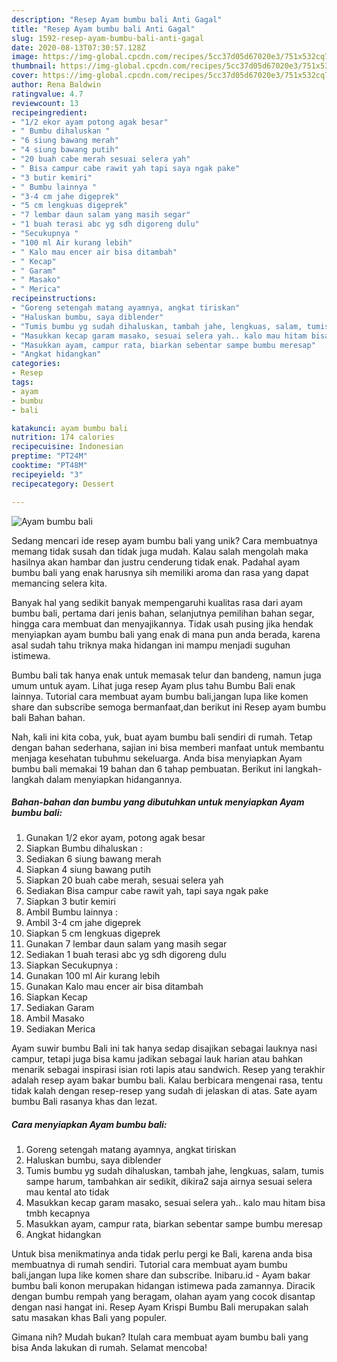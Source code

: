 ```yaml
---
description: "Resep Ayam bumbu bali Anti Gagal"
title: "Resep Ayam bumbu bali Anti Gagal"
slug: 1592-resep-ayam-bumbu-bali-anti-gagal
date: 2020-08-13T07:30:57.128Z
image: https://img-global.cpcdn.com/recipes/5cc37d05d67020e3/751x532cq70/ayam-bumbu-bali-foto-resep-utama.jpg
thumbnail: https://img-global.cpcdn.com/recipes/5cc37d05d67020e3/751x532cq70/ayam-bumbu-bali-foto-resep-utama.jpg
cover: https://img-global.cpcdn.com/recipes/5cc37d05d67020e3/751x532cq70/ayam-bumbu-bali-foto-resep-utama.jpg
author: Rena Baldwin
ratingvalue: 4.7
reviewcount: 13
recipeingredient:
- "1/2 ekor ayam potong agak besar"
- " Bumbu dihaluskan "
- "6 siung bawang merah"
- "4 siung bawang putih"
- "20 buah cabe merah sesuai selera yah"
- " Bisa campur cabe rawit yah tapi saya ngak pake"
- "3 butir kemiri"
- " Bumbu lainnya "
- "3-4 cm jahe digeprek"
- "5 cm lengkuas digeprek"
- "7 lembar daun salam yang masih segar"
- "1 buah terasi abc yg sdh digoreng dulu"
- "Secukupnya "
- "100 ml Air kurang lebih"
- " Kalo mau encer air bisa ditambah"
- " Kecap"
- " Garam"
- " Masako"
- " Merica"
recipeinstructions:
- "Goreng setengah matang ayamnya, angkat tiriskan"
- "Haluskan bumbu, saya diblender"
- "Tumis bumbu yg sudah dihaluskan, tambah jahe, lengkuas, salam, tumis sampe harum, tambahkan air sedikit, dikira2 saja airnya sesuai selera mau kental ato tidak"
- "Masukkan kecap garam masako, sesuai selera yah.. kalo mau hitam bisa tmbh kecapnya"
- "Masukkan ayam, campur rata, biarkan sebentar sampe bumbu meresap"
- "Angkat hidangkan"
categories:
- Resep
tags:
- ayam
- bumbu
- bali

katakunci: ayam bumbu bali 
nutrition: 174 calories
recipecuisine: Indonesian
preptime: "PT24M"
cooktime: "PT48M"
recipeyield: "3"
recipecategory: Dessert

---
```



![Ayam bumbu bali](https://img-global.cpcdn.com/recipes/5cc37d05d67020e3/751x532cq70/ayam-bumbu-bali-foto-resep-utama.jpg)

Sedang mencari ide resep ayam bumbu bali yang unik? Cara membuatnya memang tidak susah dan tidak juga mudah. Kalau salah mengolah maka hasilnya akan hambar dan justru cenderung tidak enak. Padahal ayam bumbu bali yang enak harusnya sih memiliki aroma dan rasa yang dapat memancing selera kita.

Banyak hal yang sedikit banyak mempengaruhi kualitas rasa dari ayam bumbu bali, pertama dari jenis bahan, selanjutnya pemilihan bahan segar, hingga cara membuat dan menyajikannya. Tidak usah pusing jika hendak menyiapkan ayam bumbu bali yang enak di mana pun anda berada, karena asal sudah tahu triknya maka hidangan ini mampu menjadi suguhan istimewa.

Bumbu bali tak hanya enak untuk memasak telur dan bandeng, namun juga umum untuk ayam. Lihat juga resep Ayam plus tahu Bumbu Bali enak lainnya. Tutorial cara membuat ayam bumbu bali,jangan lupa like komen share dan subscribe semoga bermanfaat,dan berikut ini Resep ayam bumbu bali Bahan bahan.


Nah, kali ini kita coba, yuk, buat ayam bumbu bali sendiri di rumah. Tetap dengan bahan sederhana, sajian ini bisa memberi manfaat untuk membantu menjaga kesehatan tubuhmu sekeluarga. Anda bisa menyiapkan Ayam bumbu bali memakai 19 bahan dan 6 tahap pembuatan. Berikut ini langkah-langkah dalam menyiapkan hidangannya.

<!--inarticleads1-->

##### Bahan-bahan dan bumbu yang dibutuhkan untuk menyiapkan Ayam bumbu bali:

1. Gunakan 1/2 ekor ayam, potong agak besar
1. Siapkan  Bumbu dihaluskan :
1. Sediakan 6 siung bawang merah
1. Siapkan 4 siung bawang putih
1. Siapkan 20 buah cabe merah, sesuai selera yah
1. Sediakan  Bisa campur cabe rawit yah, tapi saya ngak pake
1. Siapkan 3 butir kemiri
1. Ambil  Bumbu lainnya :
1. Ambil 3-4 cm jahe digeprek
1. Siapkan 5 cm lengkuas digeprek
1. Gunakan 7 lembar daun salam yang masih segar
1. Sediakan 1 buah terasi abc yg sdh digoreng dulu
1. Siapkan Secukupnya :
1. Gunakan 100 ml Air kurang lebih
1. Gunakan  Kalo mau encer air bisa ditambah
1. Siapkan  Kecap
1. Sediakan  Garam
1. Ambil  Masako
1. Sediakan  Merica


Ayam suwir bumbu Bali ini tak hanya sedap disajikan sebagai lauknya nasi campur, tetapi juga bisa kamu jadikan sebagai lauk harian atau bahkan menarik sebagai inspirasi isian roti lapis atau sandwich. Resep yang terakhir adalah resep ayam bakar bumbu bali. Kalau berbicara mengenai rasa, tentu tidak kalah dengan resep-resep yang sudah di jelaskan di atas. Sate ayam bumbu Bali rasanya khas dan lezat. 

<!--inarticleads2-->

##### Cara menyiapkan Ayam bumbu bali:

1. Goreng setengah matang ayamnya, angkat tiriskan
1. Haluskan bumbu, saya diblender
1. Tumis bumbu yg sudah dihaluskan, tambah jahe, lengkuas, salam, tumis sampe harum, tambahkan air sedikit, dikira2 saja airnya sesuai selera mau kental ato tidak
1. Masukkan kecap garam masako, sesuai selera yah.. kalo mau hitam bisa tmbh kecapnya
1. Masukkan ayam, campur rata, biarkan sebentar sampe bumbu meresap
1. Angkat hidangkan


Untuk bisa menikmatinya anda tidak perlu pergi ke Bali, karena anda bisa membuatnya di rumah sendiri. Tutorial cara membuat ayam bumbu bali,jangan lupa like komen share dan subscribe. Inibaru.id - Ayam bakar bumbu bali konon merupakan hidangan istimewa pada zamannya. Diracik dengan bumbu rempah yang beragam, olahan ayam yang cocok disantap dengan nasi hangat ini. Resep Ayam Krispi Bumbu Bali merupakan salah satu masakan khas Bali yang populer. 

Gimana nih? Mudah bukan? Itulah cara membuat ayam bumbu bali yang bisa Anda lakukan di rumah. Selamat mencoba!
